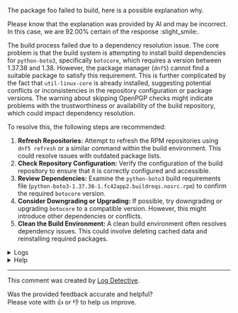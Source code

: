The package foo failed to build, here is a possible explanation why.

Please know that the explanation was provided by AI and may be incorrect.
In this case, we are 92.00% certain of the response :slight_smile:.

The build process failed due to a dependency resolution issue. The core problem is that the build system is attempting to install build dependencies for `python-boto3`, specifically `botocore`, which requires a version between 1.37.38 and 1.38. However, the package manager (`dnf5`) cannot find a suitable package to satisfy this requirement. This is further complicated by the fact that `util-linux-core` is already installed, suggesting potential conflicts or inconsistencies in the repository configuration or package versions. The warning about skipping OpenPGP checks might indicate problems with the trustworthiness or availability of the build repository, which could impact dependency resolution.



To resolve this, the following steps are recommended:

1.  **Refresh Repositories:** Attempt to refresh the RPM repositories using `dnf5 refresh` or a similar command within the build environment. This could resolve issues with outdated package lists.
2.  **Check Repository Configuration:** Verify the configuration of the build repository to ensure that it is correctly configured and accessible.
3.  **Review Dependencies:** Examine the `python-boto3` build requirements file (`python-boto3-1.37.38-1.fc42app2.buildreqs.nosrc.rpm`) to confirm the required `botocore` version.
4.  **Consider Downgrading or Upgrading:** If possible, try downgrading or upgrading `botocore` to a compatible version. However, this might introduce other dependencies or conflicts.
5.  **Clean the Build Environment:** A clean build environment often resolves dependency issues.  This could involve deleting cached data and reinstalling required packages.


<details>
  <summary>Logs</summary>
  <p>
    Log Detective analyzed the following logs files to provide an explanation:
  </p>

  <ul>
    <li><a href="https://kojipkgs.fedoraproject.org//work/tasks/1406/132051406/root.log">https://kojipkgs.fedoraproject.org//work/tasks/1406/132051406/root.log</a></li>
  </ul>

  <p>
    Additional logs are available from:
    <ul>
    <li><a href="https://gitlab.foobar.baz//-/jobs/1/artifacts/download">artifacts.zip</a></li>
  </ul>
  </p>

  <p>
    Please know that these log files are automatically removed after some
    time, so you might need a backup.
  </p>
</details>

<details>
  <summary>Help</summary>
  <p>Don't hesitate to reach out.</p>

  <ul>
    <li><a href="https://github.com/fedora-copr/logdetective">Upstream</a></li>
    <li><a href="https://github.com/fedora-copr/logdetective/issues">Issue tracker</a></li>
    <li><a href="https://redhat.enterprise.slack.com/archives/C06DWNVKKDE">Slack</a></li>
    <li><a href="https://log-detective.com/documentation">Documentation</a></li>
  </ul>
</details>


---
This comment was created by [Log Detective][log-detective].

Was the provided feedback accurate and helpful? <br>Please vote with :thumbsup:
or :thumbsdown: to help us improve.<br>



[log-detective]: https://log-detective.com/
[contact]: https://github.com/fedora-copr